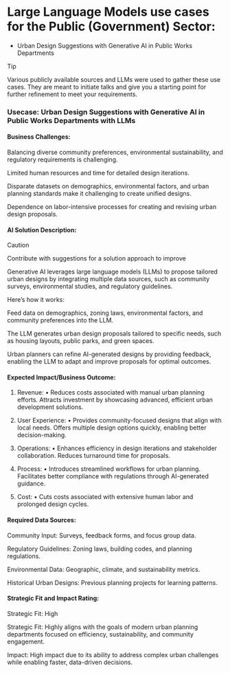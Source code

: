 # Large Language Models use cases for the Public (Government) Sector:

- Urban Design Suggestions with Generative AI in Public Works Departments



> [!TIP]
> Various publicly available sources and LLMs were used to gather these use cases. They are meant to initiate talks and give you a starting point for further refinement to meet your requirements.

### **Usecase: Urban Design Suggestions with Generative AI in Public Works Departments with LLMs**

#### Business Challenges:

Balancing diverse community preferences, environmental sustainability, and regulatory requirements is challenging.

Limited human resources and time for detailed design iterations.

Disparate datasets on demographics, environmental factors, and urban planning standards make it challenging to create unified designs.

Dependence on labor-intensive processes for creating and revising urban design proposals.

#### AI Solution Description:
> [!CAUTION]
> Contribute with suggestions for a solution approach to improve

Generative AI leverages large language models (LLMs) to propose tailored urban designs by integrating multiple data sources, such as community surveys, environmental studies, and regulatory guidelines. 

Here’s how it works:

Feed data on demographics, zoning laws, environmental factors, and community preferences into the LLM.

The LLM generates urban design proposals tailored to specific needs, such as housing layouts, public parks, and green spaces.

Urban planners can refine AI-generated designs by providing feedback, enabling the LLM to adapt and improve proposals for optimal outcomes.

#### Expected Impact/Business Outcome:

1. Revenue:
• Reduces costs associated with manual urban planning efforts. Attracts investment by showcasing advanced, efficient urban development solutions.

2. User Experience:
• Provides community-focused designs that align with local needs. Offers multiple design options quickly, enabling better decision-making.

3. Operations:
• Enhances efficiency in design iterations and stakeholder collaboration. Reduces turnaround time for proposals.

4. Process:
• Introduces streamlined workflows for urban planning. Facilitates better compliance with regulations through AI-generated guidance.

5. Cost:
• Cuts costs associated with extensive human labor and prolonged design cycles.


#### Required Data Sources:
Community Input: Surveys, feedback forms, and focus group data.

Regulatory Guidelines: Zoning laws, building codes, and planning regulations.

Environmental Data: Geographic, climate, and sustainability metrics.

Historical Urban Designs: Previous planning projects for learning patterns.

#### Strategic Fit and Impact Rating:

Strategic Fit: High

Strategic Fit: Highly aligns with the goals of modern urban planning departments focused on efficiency, sustainability, and community engagement.

Impact: High impact due to its ability to address complex urban challenges while enabling faster, data-driven decisions.
